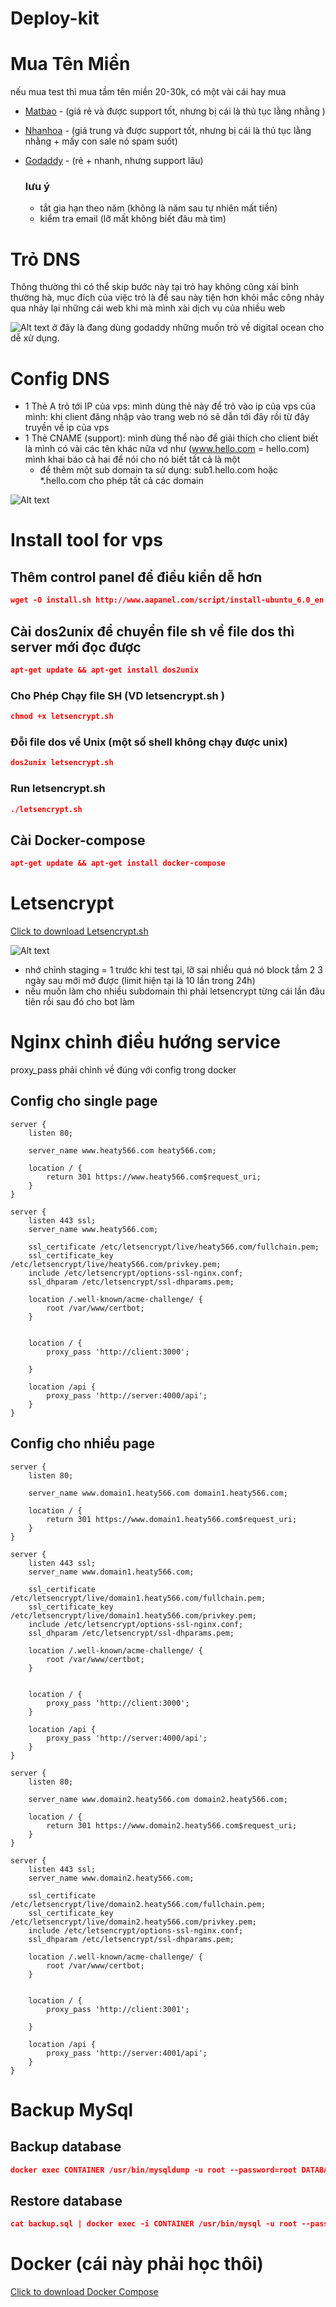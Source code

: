 # Deploy-kit

# Mua Tên Miền

nếu mua test thì mua tầm tên miền 20-30k, có một vài cái hay mua

- [Matbao](https://www.matbao.net/) - (giá rẻ và được support tốt, nhưng bị cái là thủ tục lằng nhằng )

- [Nhanhoa](https://nhanhoa.com/) - (giá trung và được support tốt, nhưng bị cái là thủ tục lằng nhằng + mấy con sale nó spam suốt)

- [Godaddy](https://vn.godaddy.com/) - (rẻ + nhanh, nhưng support lâu)
     ### lưu ý
     - tắt gia hạn theo năm (không là năm sau tự nhiên mất tiền)
     - kiểm tra email (lỡ mất không biết đâu mà tìm)

# Trỏ DNS

Thông thường thì có thể skip bước này tại trỏ hay không cũng xài bỉnh thường hà, mục đích của việc trỏ là để sau này tiện hơn khỏi mắc công nhảy qua nhảy lại những cái web khi mà mình xài dịch vụ của nhiều web

![Alt text](./images/dns.jpg)
ở đây là đang dùng godaddy những muốn trỏ về digital ocean cho dễ xử dụng.

# Config DNS

- 1 Thẻ A trỏ tới IP của vps: mình dùng thẻ này để trỏ vào ip của vps của mình: khi client đăng nhập vào trang web nó sẽ dẫn tới đây rồi từ đây truyền về ip của vps
- 1 Thẻ CNAME (support): mình dùng thể nào để giải thích cho client biết là mình có vài các tên khác nữa vd như (www.hello.com = hello.com) mình khai báo cả hai để nói cho nó biết tất cả là một
     - để thêm một sub domain ta sử dụng: sub1.hello.com hoặc \*.hello.com cho phép tất cả các domain

![Alt text](./images/dnsconfig.jpg)

# Install tool for vps

## Thêm control panel để điều kiển dễ hơn

```json
wget -O install.sh http://www.aapanel.com/script/install-ubuntu_6.0_en.sh && sudo bash install.sh
```

## Cài dos2unix để chuyển file sh về file dos thì server mới đọc được

```json
apt-get update && apt-get install dos2unix
```

### Cho Phép Chạy file SH (VD letsencrypt.sh )

```json
chmod +x letsencrypt.sh
```

### Đỗi file dos về Unix (một số shell không chạy được unix)

```json
dos2unix letsencrypt.sh
```

### Run letsencrypt.sh

```json
./letsencrypt.sh
```

## Cài Docker-compose

```json
apt-get update && apt-get install docker-compose
```

# Letsencrypt

<a href="./file/letsencrypt.sh" download>Click to download Letsencrypt.sh</a>

![Alt text](./images/letsencrypt.jpg)

- nhớ chỉnh staging = 1 trước khi test tại, lỡ sai nhiều quá nó block tầm 2 3 ngày sau mới mở được (limit hiện tại là 10 lần trong 24h)
- nếu muốn làm cho nhiều subdomain thì phải letsencrypt từng cái lần đâu tiên rồi sau đó cho bot làm

# Nginx chỉnh điều hướng service

proxy_pass phải chỉnh về đúng với config trong docker

## Config cho single page

```nginx
server {
	listen 80;

	server_name www.heaty566.com heaty566.com;

	location / {
     	return 301 https://www.heaty566.com$request_uri;
	}
}

server {
	listen 443 ssl;
	server_name www.heaty566.com;

	ssl_certificate /etc/letsencrypt/live/heaty566.com/fullchain.pem;
	ssl_certificate_key /etc/letsencrypt/live/heaty566.com/privkey.pem;
	include /etc/letsencrypt/options-ssl-nginx.conf;
	ssl_dhparam /etc/letsencrypt/ssl-dhparams.pem;

	location /.well-known/acme-challenge/ {
		root /var/www/certbot;
	}


	location / {
    	proxy_pass 'http://client:3000';

	}

  	location /api {
    	proxy_pass 'http://server:4000/api';
  	}
}

```

## Config cho nhiều page

```nginx
server {
	listen 80;

	server_name www.domain1.heaty566.com domain1.heaty566.com;

	location / {
     	return 301 https://www.domain1.heaty566.com$request_uri;
	}
}

server {
	listen 443 ssl;
	server_name www.domain1.heaty566.com;

	ssl_certificate /etc/letsencrypt/live/domain1.heaty566.com/fullchain.pem;
	ssl_certificate_key /etc/letsencrypt/live/domain1.heaty566.com/privkey.pem;
	include /etc/letsencrypt/options-ssl-nginx.conf;
	ssl_dhparam /etc/letsencrypt/ssl-dhparams.pem;

	location /.well-known/acme-challenge/ {
		root /var/www/certbot;
	}


	location / {
     	proxy_pass 'http://client:3000';
	}

  	location /api {
      	proxy_pass 'http://server:4000/api';
  	}
}

server {
	listen 80;

	server_name www.domain2.heaty566.com domain2.heaty566.com;

	location / {
     	return 301 https://www.domain2.heaty566.com$request_uri;
	}
}

server {
	listen 443 ssl;
	server_name www.domain2.heaty566.com;

	ssl_certificate /etc/letsencrypt/live/domain2.heaty566.com/fullchain.pem;
	ssl_certificate_key /etc/letsencrypt/live/domain2.heaty566.com/privkey.pem;
	include /etc/letsencrypt/options-ssl-nginx.conf;
	ssl_dhparam /etc/letsencrypt/ssl-dhparams.pem;

	location /.well-known/acme-challenge/ {
		root /var/www/certbot;
	}


	location / {
     	proxy_pass 'http://client:3001';

	}

  	location /api {
      	proxy_pass 'http://server:4001/api';
  	}
}

```

# Backup MySql

## Backup database

```json
docker exec CONTAINER /usr/bin/mysqldump -u root --password=root DATABASE > backup.sql
```

## Restore database

```json
cat backup.sql | docker exec -i CONTAINER /usr/bin/mysql -u root --password=root DATABASE
```

# Docker (cái này phải học thôi)

<a href="./file/docker-compose.yml" download>Click to download Docker Compose</a>
